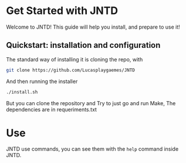 # Get Started with JNTD
Welcome to JNTD! This guide will help you install, and prepare to use it!

## Quickstart: installation and configuration
The standard way of installing it is cloning the repo, with
```bash
git clone https://github.com/Lucasplaygaemes/JNTD
```
And then running the installer
```bash
./install.sh
```
But you can clone the repository and Try to just go and run Make, The dependencies are in requeriments.txt


# Use
JNTD use commands, you can see them with the `help` command inside JNTD.